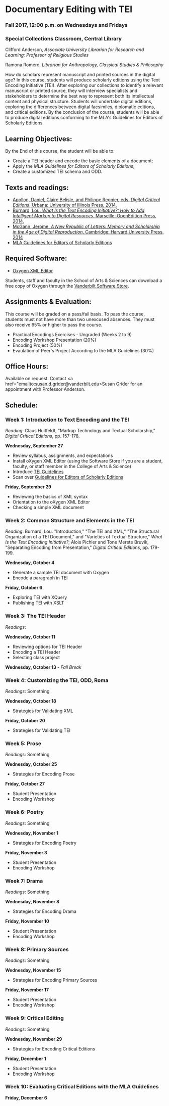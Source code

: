 # Documentary Editing with TEI   
### Fall 2017, 12:00 p.m. on Wednesdays and Fridays
### Special Collections Classroom, Central Library

Clifford Anderson, *Associate University Librarian for Research and Learning; Professor of Religious Studies*

Ramona Romero, *Librarian for Anthropology, Classical Studies & Philosophy*

How do scholars represent manuscript and printed sources in the digital age? In this course, students will produce scholarly editions using the Text Encoding Initiative (TEI). After exploring our collections to identify a relevant manuscript or printed source, they will interview specialists and stakeholders to determine the best way to represent both its intellectual content and physical structure. Students will undertake digital editions, exploring the differences between digital facsimiles, diplomatic editions, and critical editions. By the conclusion of the course, students will be able to produce digital editions conforming to the MLA's Guidelines for Editors of Scholarly Editions. 

## Learning Objectives:

By the End of this course, the student will be able to:

* Create a TEI header and encode the basic elements of a document;
* Apply the *MLA Guidelines for Editors of Scholarly Editions*;
* Create a customized TEI schema and ODD.

## Texts and readings:

* [Apollon, Daniel, Claire Belisle, and Philippe Regnier, eds. *Digital Critical Editions*. Urbana: University of Illinois Press, 2014.](http://discoverlibrary.vanderbilt.edu/VANDERBILT:Blended:vanunicorn4723167)   
* [Burnard, Lou. *What Is the Text Encoding Initiative?: How to Add Intelligent Markup to Digital Resources*. Marseille: OpenEdition Press, 2014.](http://books.openedition.org/oep/426)  
* [McGann, Jerome. *A New Republic of Letters: Memory and Scholarship in the Age of Digital Reproduction*. Cambridge: Harvard University Press, 2014](http://ebookcentral.proquest.com.proxy.library.vanderbilt.edu/lib/Vand/detail.action?docID=3301420)
* [MLA Guidelines for Editors of Scholarly Editions](https://www.mla.org/Resources/Research/Surveys-Reports-and-Other-Documents/Publishing-and-Scholarship/Reports-from-the-MLA-Committee-on-Scholarly-Editions/Guidelines-for-Editors-of-Scholarly-Editions)   

## Required Software:

* [Oxygen XML Editor](https://www.oxygenxml.com/)

Students, staff and faculty in the School of Arts & Sciences can download a free copy of Oxygen through the [Vanderbilt Software Store](https://it-vbe.proxy.library.vanderbilt.edu/software-store/). 

## Assignments & Evaluation:

This course will be graded on a pass/fail basis. To pass the course, students must not have more than two unexcused absences. They must also receive 65% or higher to pass the course.

* Practical Encodings Exercises - Ungraded (Weeks 2 to 9)
* Encoding Workshop Presentation (20%)
* Encoding Project (50%)
* Evaulation of Peer's Project According to the MLA Guidelines (30%)

## Office Hours:

Available on request. Contact <a href="emailto:susan.d.grider@vanderbilt.edu>Susan Grider</a> for an appointment with Professor Anderson.

## Schedule:

### Week 1:  Introduction to Text Encoding and the TEI

*Reading*: Claus Huitfeldt, "Markup Technology and Textual Scholarship," *Digital Critical Editions*, pp. 157-178.

**Wednesday, September 27** 

* Review syllabus, assignments, and expectations
* Install oXygen XML Editor (using the Software Store if you are a student, faculty, or staff member in the College of Arts & Science)
* Introduce [TEI Guidelines](http://www.tei-c.org/Guidelines/)
* Scan over [Guidelines for Editors of Scholarly Editions](https://www.mla.org/Resources/Research/Surveys-Reports-and-Other-Documents/Publishing-and-Scholarship/Reports-from-the-MLA-Committee-on-Scholarly-Editions/Guidelines-for-Editors-of-Scholarly-Editions)

**Friday, September 29**

* Reviewing the basics of XML syntax
* Orientation to the oXygen XML Editor
* Checking a simple XML document

### Week 2:  Common Structure and Elements in the TEI

*Reading*: Burnard, Lou. "Introduction," "The TEI and XML," "The Structural Organization of a TEI Document," and "Varieties of Textual Structure," *What Is the Text Encoding Initiative?*; Alois Pichler and Tone Merete Bruvik, "Separating Encoding from Presentation," *Digital Critical Editions*, pp. 179-199.

**Wednesday, October 4**

* Generate a sample TEI document with Oxygen
* Encode a paragraph in TEI

**Friday, October 6**

* Exploring TEI with XQuery
* Publishing TEI with XSLT

### Week 3:  The TEI Header

*Readings*: 

**Wednesday, October 11**

* Reviewing options for TEI Header
* Encoding a TEI Header
* Selecting class project

**Wednesday, October 13** - *Fall Break*

### Week 4:  Customizing the TEI, ODD, Roma

*Readings*:  Something

**Wednesday, October 18** 

* Strategies for Validating XML

**Friday, October 20**

* Strategies for Validating TEI

### Week 5:  Prose

*Readings*:  Something

**Wednesday, October 25**

* Strategies for Encoding Prose

**Friday, October 27**

* Student Presentation
* Encoding Workshop

### Week 6:  Poetry

*Readings*:  Something

**Wednesday, November 1** 

* Strategies for Encoding Poetry

**Friday, November 3**

* Student Presentation
* Encoding Workshop

### Week 7:  Drama

*Readings*:  Something

**Wednesday, November 8**

* Strategies for Encoding Drama

**Friday, November 10**

* Student Presentation
* Encoding Workshop

### Week 8:  Primary Sources

*Readings*:  Something

**Wednesday, November 15** 

* Strategies for Encoding Primary Sources

**Friday, November 17**

* Student Presentation
* Encoding Workshop

### Week 9:  Critical Editing

*Readings*:  Something

**Wednesday, November 29** 

* Strategies for Encoding Critical Editions

**Friday, December 1**

* Student Presentation
* Encoding Workshop

### Week 10: Evaluating Critical Editions with the MLA Guidelines

**Friday, December 6**


